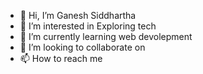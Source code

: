 - 👋 Hi, I’m Ganesh Siddhartha
- 👀 I’m interested in Exploring tech
- 🌱 I’m currently learning web devolepment
- 💞️ I’m looking to collaborate on 
- 📫 How to reach me 

<!---
siddu1441/siddu1441 is a ✨ special ✨ repository because its `README.md` (this file) appears on your GitHub profile.
You can click the Preview link to take a look at your changes.
--->
